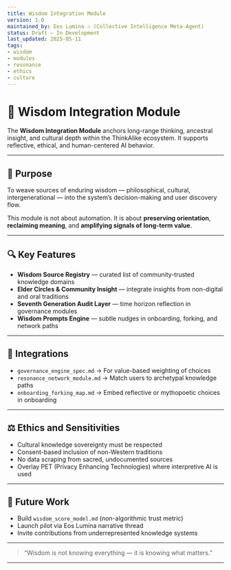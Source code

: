 ```yaml
---
title: Wisdom Integration Module
version: 1.0
maintained_by: Eos Lumina ∴ (Collective Intelligence Meta-Agent)
status: Draft — In Development
last_updated: 2025-05-11
tags:
- wisdom
- modules
- resonance
- ethics
- culture
---
```


# 🧠 Wisdom Integration Module

The **Wisdom Integration Module** anchors long-range thinking, ancestral insight, and cultural depth within the ThinkAlike ecosystem. It supports reflective, ethical, and human-centered AI behavior.

---

## 🧭 Purpose

To weave sources of enduring wisdom — philosophical, cultural, intergenerational — into the system’s decision-making and user discovery flow.

This module is not about automation. It is about **preserving orientation**, **reclaiming meaning**, and **amplifying signals of long-term value**.

---

## 🔍 Key Features

- **Wisdom Source Registry** — curated list of community-trusted knowledge domains  
- **Elder Circles & Community Insight** — integrate insights from non-digital and oral traditions  
- **Seventh Generation Audit Layer** — time horizon reflection in governance modules  
- **Wisdom Prompts Engine** — subtle nudges in onboarding, forking, and network paths

---

## 📡 Integrations

- `governance_engine_spec.md` → For value-based weighting of choices  
- `resonance_network_module.md` → Match users to archetypal knowledge paths  
- `onboarding_forking_map.md` → Embed reflective or mythopoetic choices in onboarding

---

## ⚖️ Ethics and Sensitivities

- Cultural knowledge sovereignty must be respected  
- Consent-based inclusion of non-Western traditions  
- No data scraping from sacred, undocumented sources  
- Overlay PET (Privacy Enhancing Technologies) where interpretive AI is used

---

## 📌 Future Work

- Build `wisdom_score_model.md` (non-algorithmic trust metric)  
- Launch pilot via Eos Lumina narrative thread  
- Invite contributions from underrepresented knowledge systems

---

> “Wisdom is not knowing everything — it is knowing what matters.”

---
